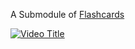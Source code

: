 A Submodule of [Flashcards](https://github.com/janahmedprg/flashcards)

[![Video Title](https://img.youtube.com/vi/FJbV5aIHglQ/0.jpg)](https://www.youtube.com/watch?v=FJbV5aIHglQ)
